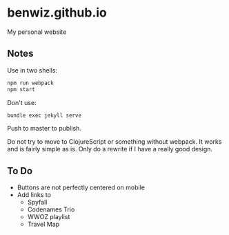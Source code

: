 # benwiz.github.io

My personal website

## Notes

Use in two shells:

```sh
npm run webpack
npm start
```

Don't use:

```sh
bundle exec jekyll serve
```

Push to master to publish.

Do not try to move to ClojureScript or something without webpack. It works and is fairly simple as is. Only do a rewrite if I have a really good design.

## To Do

- Buttons are not perfectly centered on mobile
- Add links to
  - Spyfall
  - Codenames Trio
  - WWOZ playlist
  - Travel Map
